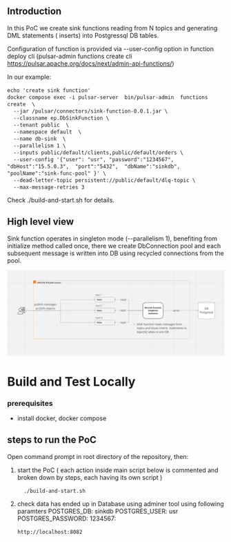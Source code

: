 ##  Introduction

In this PoC we create sink functions reading from N topics and generating DML statements ( inserts) into Postgressql DB tables. 


Configuration of function is provided via  --user-config option in function deploy cli (pulsar-admin functions create cli https://pulsar.apache.org/docs/next/admin-api-functions/)

In our example: 

```
echo 'create sink function' 
docker compose exec -i pulsar-server  bin/pulsar-admin  functions create  \
  --jar /pulsar/connectors/sink-function-0.0.1.jar \
  --classname ep.DbSinkFunction \
  --tenant public  \
  --namespace default  \
  --name db-sink  \
  --parallelism 1 \
  --inputs public/default/clients,public/default/orders \
  --user-config '{"user": "usr", "password":"1234567", "dbHost":"15.5.0.3",  "port":"5432",  "dbName":"sinkdb", "poolName":"sink-func-pool" }' \
  --dead-letter-topic persistent://public/default/dlq-topic \
  --max-message-retries 3 
```
Check ./build-and-start.sh for details.

## High level view
Sink function operates in singleton mode (--parallelism 1), benefiting from initialize method called once, there we create DbConnection pool and each subsequent message is written into DB using recycled connections from the pool.

![image](./sink-function-diagram.png)


# Build and Test Locally

### prerequisites
* install docker, docker compose

## steps to run the PoC

Open command prompt in root directory of the repository, then:


1. start the PoC ( each action inside main script below is commented and broken down by steps, each having its own script )
   ```
     ./build-and-start.sh

   ```


2. check data has ended up in Database using adminer tool using following paramters 
      POSTGRES_DB: sinkdb
      POSTGRES_USER: usr
      POSTGRES_PASSWORD: 1234567:
    
    ```
    http://localhost:8082
  
    ```

